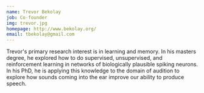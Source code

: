 ```yaml
---
name: Trevor Bekolay
job: Co-founder
img: trevor.jpg
homepage: http://www.bekolay.org/
email: tbekolay@gmail.com
---
```


Trevor's primary research interest is in learning and memory.
In his masters degree, he explored how to do
supervised, unsupervised, and reinforcement learning
in networks of biologically plausible spiking neurons.
In his PhD, he is applying this knowledge to
the domain of audition to explore
how sounds coming into the ear
improve our ability to produce speech.
